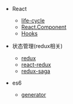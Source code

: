 - React
  - [life-cycle](react/life-cycle.md)
  - [React.Component](react/component.md)
  - [Hooks](react/hooks.md)

- 状态管理(redux相关)
  
  - [redux](redux/redux.md)
  - [react-redux](redux/react-redux.md)
  - [redux-saga](redux-saga/redux-saga.md)
- es6
  - [generator](es6/generator.md)
